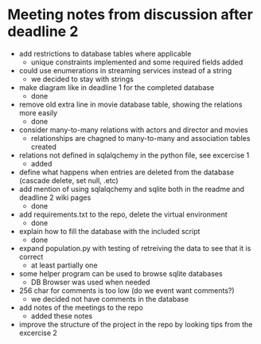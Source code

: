# Meeting notes from discussion after deadline 2

- add restrictions to database tables where applicable
    - unique constraints implemented and some required fields added 
- could use enumerations in streaming services instead of a string
    - we decided to stay with strings 
- make diagram like in deadline 1 for the completed database
    - done 
- remove old extra line in movie database table, showing the relations more easily
    - done
- consider many-to-many relations with actors and director and movies
    - relationships are chagned to many-to-many and association tables created 
- relations not defined in sqlalqchemy in the python file, see excercise 1
    - added
- define what happens when entries are deleted from the database (cascade delete, set null, .etc)
- add mention of using sqlalqchemy and sqlite both in the readme and deadline 2 wiki pages
    - done
- add requirements.txt to the repo, delete the virtual environment
    - done
- explain how to fill the database with the included script
    - done
- expand population.py with testing of retreiving the data to see that it is correct
    - at least partially one 
- some helper program can be used to browse sqlite databases
    - DB Browser was used when needed 
- 256 char for comments is too low (do we event want comments?)
    - we decided not have comments in the database
- add notes of the meetings to the repo
    - added these notes
- improve the structure of the project in the repo by looking tips from the excercise 2

